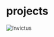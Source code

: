 # projects

![Invictus](https://user-images.githubusercontent.com/96253880/170255968-1f163acd-e846-4b20-af10-ae3a68f92598.jpeg)
